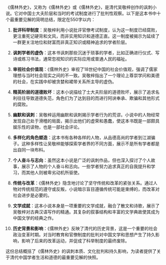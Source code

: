 《儒林外史》，又称为《儒林外史》或《儒林外史》，是清代吴敬梓创作的讽刺小说。它对中国士大夫阶层和当时的考试制度进行了批判性观察。以下是这本书中十个最重要见解的简明总结，限定在550字以内：

1. **批评科举制度**：吴敬梓利用小说批评官僚考试制度，认为这一制度已经腐败，更注重死记硬背和文风，而非实用知识和道德正直。这一制度被揭示为延续了一群更关注地位和财富而非真正知识或精神追求的学者阶层。

2. **讽刺学者的虚伪**：这本书讽刺那些沉迷于琐事的学者，比如正确进行仪式、写诗或练习书法，通常忽视知识的实际应用或普通人民的福祉。

3. **审视社会价值观**：《儒林外史》审视了18世纪中国的社会价值观，强调了儒家理想与当时社会现实之间的不一致。吴敬梓指出了一个理论上尊崇学问和美德的社会，在实践中却被贪婪和裙带关系所主导的虚伪。

4. **精英阶层的道德败坏**：这本小说描绘了士大夫阶层的道德败坏，展示了追求名利往往导致道德失范，角色们为了达到目的而进行阿谀奉承、欺骗和其他形式的腐败。

5. **幽默和讽刺**：吴敬梓运用幽默和讽刺揭示学者行为的荒谬。小说中的人物经常发现自己处于滑稽的局面，揭示出他们的虚荣和愚蠢，使这本书既是一部颇具娱乐性的读物，也是一部社会评论。

6. **多样化的角色塑造**：这本书有各种各样的人物，从品德高尚的学者到江湖骗子。这种多样性让吴敬梓能够探索学者界的不同方面，展示不是所有学者都是出自同一块布料。

7. **个人奋斗与志向**：虽然这本小说是广泛的讽刺作品，但也深入探讨了个人故事，展示了人物的个人奋斗和志向。一些学者努力追求真正的自我提升和学习，而其他人则被卑劣动机所驱使。

8. **传统与改革**：《儒林外史》隐含地讨论了坚守传统和改革的紧张关系。通过人物对传统规范的遵守或反叛，小说暗示盲目遵循传统可能是束缚的，而改革对社会进步是必要的。

9. **文学成就**：这本小说本身是一项重要的文学成就，融合了散文和诗歌，展示了吴敬梓对古典汉语写作的精通。其复杂的叙事结构和丰富的文学典故使其成为中国文学的经典之作。

10. **历史背景和影响**：《儒林外史》反映了清代的历史背景，这是一个重要的社会政治变革时期。对当时教育和官僚制度的批判对中国文学和思想产生了持久影响，影响了后来的改革运动，并促成了科举制度的最终废除。

这份总结概括了《儒林外史》的讽刺本质、文化批判和持久影响，为读者提供了关于清代中国学者生活和道德的最重要见解的快照。